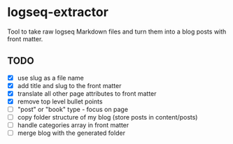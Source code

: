 # logseq-extractor

Tool to take raw logseq Markdown files and turn them into a blog posts with front matter.

## TODO

- [x] use slug as a file name
- [x] add title and slug to the front matter
- [x] translate all other page attributes to front matter
- [x] remove top level bullet points
- [ ] "post" or "book" type - focus on page
- [ ] copy folder structure of my blog (store posts in content/posts)
- [ ] handle categories array in front matter
- [ ] merge blog with the generated folder